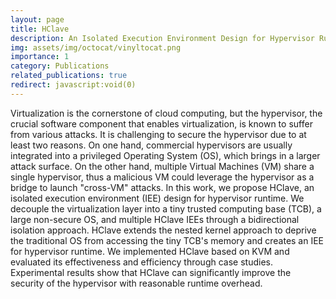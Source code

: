 ```yaml
---
layout: page
title: HClave
description: An Isolated Execution Environment Design for Hypervisor Runtime Security
img: assets/img/octocat/vinyltocat.png
importance: 1
category: Publications
related_publications: true
redirect: javascript:void(0)
---
```


Virtualization is the cornerstone of cloud computing, but the hypervisor, the crucial software component that enables virtualization, is known to suffer from various attacks. It is challenging to secure the hypervisor due to at least two reasons. On one hand, commercial hypervisors are usually integrated into a privileged Operating System (OS), which brings in a larger attack surface. On the other hand, multiple Virtual Machines (VM) share a single hypervisor, thus a malicious VM could leverage the hypervisor as a bridge to launch "cross-VM" attacks. In this work, we propose HClave, an isolated execution environment (IEE) design for hypervisor runtime. We decouple the virtualization layer into a tiny trusted computing base (TCB), a large non-secure OS, and multiple HClave IEEs through a bidirectional isolation approach. HClave extends the nested kernel approach to deprive the traditional OS from accessing the tiny TCB's memory and creates an IEE for hypervisor runtime. We implemented HClave based on KVM and evaluated its effectiveness and efficiency through case studies. Experimental results show that HClave can significantly improve the security of the hypervisor with reasonable runtime overhead.

